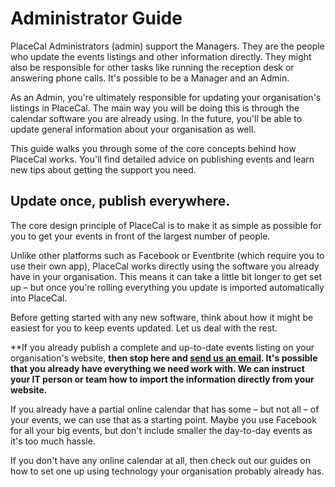 # Administrator Guide

PlaceCal Administrators \(admin\) support the Managers. They are the people who update the events listings and other information directly. They might also be responsible for other tasks like running the reception desk or answering phone calls. It's possible to be a Manager and an Admin.

As an Admin, you're ultimately responsible for updating your organisation's listings in PlaceCal. The main way you will be doing this is through the calendar software you are already using. In the future, you'll be able to update general information about your organisation as well.

This guide walks you through some of the core concepts behind how PlaceCal works. You'll find  detailed advice on publishing events and learn new tips about getting the support you need.

## Update once, publish everywhere.

The core design principle of PlaceCal is to make it as simple as possible for you to get your events in front of the largest number of people.

Unlike other platforms such as Facebook or Eventbrite (which require you to use their own app), PlaceCal works directly using the software you already have in your organisation. This means it can take a little bit longer to get set up – but once you're rolling everything you update is imported automatically into PlaceCal.

Before getting started with any new software, think about how it might be easiest for you to keep events updated. Let us deal with the rest.

**If you already publish a complete and up-to-date events listing on your organisation's website, **then stop here and [send us an email](mailto:support@placecal.org). It's possible that you already have everything we need work with. We can instruct your IT person or team how to import the information directly from your website.**

If you already have a partial online calendar that has some – but not all – of your events, we can use that as a starting point. Maybe you use Facebook for all your big events, but don't include smaller the day-to-day events as it's too much hassle.

If you don't have any online calendar at all, then check out our guides on how to set one up using technology your organisation probably already has.

